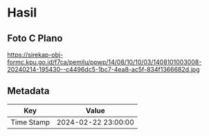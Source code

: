 # Hasil

## Foto C Plano

https://sirekap-obj-formc.kpu.go.id/f7ca/pemilu/ppwp/14/08/10/10/03/1408101003008-20240214-195430--c4496dc5-1bc7-4ea8-ac5f-834f1366682d.jpg


## Metadata

| Key        | Value               |
| ---------- | ------------------- |
| Time Stamp | 2024-02-22 23:00:00 |



